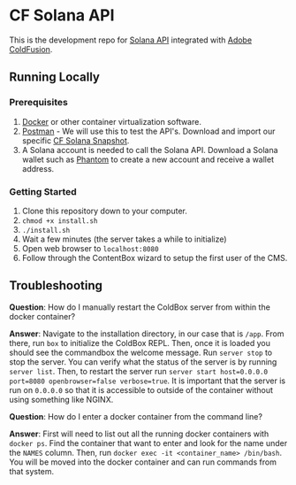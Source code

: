 # CF Solana API

This is the development repo for [Solana API](https://docs.solana.com/developing/clients/jsonrpc-api) integrated with [Adobe ColdFusion](https://coldfusion.adobe.com/).

## Running Locally

### Prerequisites

1. [Docker](https://www.docker.com/) or other container virtualization software.
2. [Postman](https://www.postman.com/) - We will use this to test the API's. Download and import our specific [CF Solana Snapshot](https://www.getpostman.com/collections/393462fe546943d1a8c0).
3. A Solana account is needed to call the Solana API. Download a Solana wallet such as [Phantom](https://phantom.app/download) to create a new account and receive a wallet address.

### Getting Started

1. Clone this repository down to your computer.
2. `chmod +x install.sh`
3. `./install.sh`
4. Wait a few minutes (the server takes a while to initialize)
5. Open web browser to `localhost:8080`
6. Follow through the ContentBox wizard to setup the first user of the CMS.


## Troubleshooting

**Question**: How do I manually restart the ColdBox server from within the docker container?

**Answer**: Navigate to the installation directory, in our case that is `/app`. From there, run `box` to initialize the ColdBox REPL. Then, once it is loaded you should see the commandbox the welcome message. Run `server stop` to stop the server. You can verify what the status of the server is by running `server list`. Then, to restart the server run `server start host=0.0.0.0 port=8080 openbrowser=false verbose=true`. It is important that the server is run on `0.0.0.0` so that it is accessible to outside of the container without using something like NGINX. 

**Question**: How do I enter a docker container from the command line?

**Answer**: First will need to list out all the running docker containers with `docker ps`. Find the container that want to enter and look for the name under the `NAMES` column. Then, run `docker exec -it <container_name> /bin/bash`. You will be moved into the docker container and can run commands from that system.